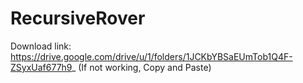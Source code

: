 # RecursiveRover
Download link: https://drive.google.com/drive/u/1/folders/1JCKbYBSaEUmTob1Q4F-ZSyxUaf677h9_
(If not working, Copy and Paste)


